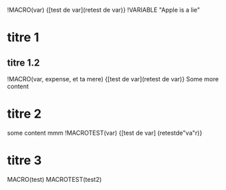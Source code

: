!MACRO(var) {[test de var](retest de var)}
!VARIABLE "Apple is a lie"
# titre 1

## titre 1.2

!MACRO(var, expense, et ta mere) {[test de var](retest de var)}
Some more content

# titre 2

some content 
mmm
!MACROTEST(var) {[test de var] (retestde"va"r)}


# titre 3

MACRO(test) MACROTEST(test2)